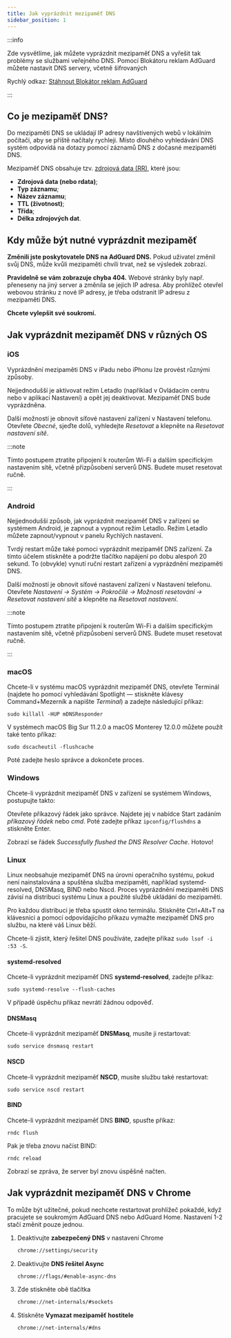 ```yaml
---
title: Jak vyprázdnit mezipaměť DNS
sidebar_position: 1
---
```


:::info

Zde vysvětlíme, jak můžete vyprázdnit mezipaměť DNS a vyřešit tak problémy se službami veřejného DNS. Pomocí Blokátoru reklam AdGuard můžete nastavit DNS servery, včetně šifrovaných

Rychlý odkaz: [Stáhnout Blokátor reklam AdGuard](https://agrd.io/download-kb-adblock)

:::

## Co je mezipaměť DNS?

Do mezipaměti DNS se ukládají IP adresy navštívených webů v lokálním počítači, aby se příště načítaly rychleji. Místo dlouhého vyhledávání DNS systém odpovídá na dotazy pomocí záznamů DNS z dočasné mezipaměti DNS.

Mezipaměť DNS obsahuje tzv. [zdrojová data (RR)](https://en.wikipedia.org/wiki/Domain_Name_System#Resource_records), které jsou:

- **Zdrojová data (nebo rdata)**;
- **Typ záznamu**;
- **Název záznamu**;
- **TTL (životnost)**;
- **Třída**;
- **Délka zdrojových dat**.

## Kdy může být nutné vyprázdnit mezipaměť

**Změnili jste poskytovatele DNS na AdGuard DNS.** Pokud uživatel změnil svůj DNS, může kvůli mezipaměti chvíli trvat, než se výsledek zobrazí.

**Pravidelně se vám zobrazuje chyba 404.** Webové stránky byly např. přeneseny na jiný server a změnila se jejich IP adresa. Aby prohlížeč otevřel webovou stránku z nové IP adresy, je třeba odstranit IP adresu z mezipaměti DNS.

**Chcete vylepšit své soukromí.**

## Jak vyprázdnit mezipaměť DNS v různých OS

### iOS

Vyprázdnění mezipaměti DNS v iPadu nebo iPhonu lze provést různými způsoby.

Nejjednodušší je aktivovat režim Letadlo (například v Ovládacím centru nebo v aplikaci Nastavení) a opět jej deaktivovat. Mezipaměť DNS bude vyprázdněna.

Další možností je obnovit síťové nastavení zařízení v Nastavení telefonu. Otevřete *Obecné*, sjeďte dolů, vyhledejte *Resetovat* a klepněte na *Resetovat nastavení sítě*.

:::note

Tímto postupem ztratíte připojení k routerům Wi-Fi a dalším specifickým nastavením sítě, včetně přizpůsobení serverů DNS. Budete muset resetovat ručně.

:::

### Android

Nejjednodušší způsob, jak vyprázdnit mezipaměť DNS v zařízení se systémem Android, je zapnout a vypnout režim Letadlo. Režim Letadlo můžete zapnout/vypnout v panelu Rychlých nastavení.

Tvrdý restart může také pomoci vyprázdnit mezipaměť DNS zařízení. Za tímto účelem stiskněte a podržte tlačítko napájení po dobu alespoň 20 sekund. To (obvykle) vynutí ruční restart zařízení a vyprázdnění mezipaměti DNS.

Další možností je obnovit síťové nastavení zařízení v Nastavení telefonu. Otevřete *Nastavení → Systém → Pokročilé → Možnosti resetování → Resetovat nastavení sítě* a klepněte na *Resetovat nastavení*.

:::note

Tímto postupem ztratíte připojení k routerům Wi-Fi a dalším specifickým nastavením sítě, včetně přizpůsobení serverů DNS. Budete muset resetovat ručně.

:::

### macOS

Chcete-li v systému macOS vyprázdnit mezipaměť DNS, otevřete Terminál (najdete ho pomocí vyhledávání Spotlight — stiskněte klávesy Command+Mezerník a napište *Terminal*) a zadejte následující příkaz:

`sudo killall -HUP mDNSResponder`

V systémech macOS Big Sur 11.2.0 a macOS Monterey 12.0.0 můžete použít také tento příkaz:

`sudo dscacheutil -flushcache`

Poté zadejte heslo správce a dokončete proces.

### Windows

Chcete-li vyprázdnit mezipaměť DNS v zařízení se systémem Windows, postupujte takto:

Otevřete příkazový řádek jako správce. Najdete jej v nabídce Start zadáním *příkazový řádek* nebo *cmd*. Poté zadejte příkaz `ipconfig/flushdns` a stiskněte Enter.

Zobrazí se řádek *Successfully flushed the DNS Resolver Cache*. Hotovo!

### Linux

Linux neobsahuje mezipaměť DNS na úrovni operačního systému, pokud není nainstalována a spuštěna služba mezipaměti, například systemd-resolved, DNSMasq, BIND nebo Nscd. Proces vyprázdnění mezipaměti DNS závisí na distribuci systému Linux a použité službě ukládání do mezipaměti.

Pro každou distribuci je třeba spustit okno terminálu. Stiskněte Ctrl+Alt+T na klávesnici a pomocí odpovídajícího příkazu vymažte mezipaměť DNS pro službu, na které váš Linux běží.

Chcete-li zjistit, který řešitel DNS používáte, zadejte příkaz `sudo lsof -i :53 -S`.

#### systemd-resolved

Chcete-li vyprázdnit mezipaměť DNS **systemd-resolved**, zadejte příkaz:

`sudo systemd-resolve --flush-caches`

V případě úspěchu příkaz nevrátí žádnou odpověď.

#### DNSMasq

Chcete-li vyprázdnit mezipaměť **DNSMasq**, musíte ji restartovat:

`sudo service dnsmasq restart`

#### NSCD

Chcete-li vyprázdnit mezipaměť **NSCD**, musíte službu také restartovat:

`sudo service nscd restart`

#### BIND

Chcete-li vyprázdnit mezipaměť DNS **BIND**, spusťte příkaz:

`rndc flush`

Pak je třeba znovu načíst BIND:

`rndc reload`

Zobrazí se zpráva, že server byl znovu úspěšně načten.

## Jak vyprázdnit mezipaměť DNS v Chrome

To může být užitečné, pokud nechcete restartovat prohlížeč pokaždé, když pracujete se soukromým AdGuard DNS nebo AdGuard Home. Nastavení 1-2 stačí změnit pouze jednou.

1. Deaktivujte **zabezpečený DNS** v nastavení Chrome

    ```bash
    chrome://settings/security
    ```

1. Deaktivujte **DNS řešitel Async**

    ```bash
    chrome://flags/#enable-async-dns
    ```

1. Zde stiskněte obě tlačítka

    ```bash
    chrome://net-internals/#sockets
    ```

1. Stiskněte **Vymazat mezipaměť hostitele**

    ```bash
    chrome://net-internals/#dns
    ```

